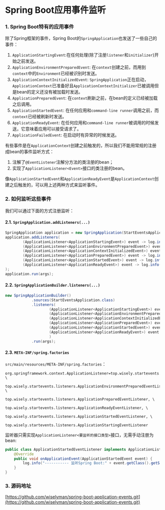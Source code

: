# Spring Boot应用事件监听

### 1. Spring Boot特有的应用事件

除了Spring框架的事件，Spring Boot的`SpringApplication`也发送了一些自己的事件：

1. `ApplicationStartingEvent`:在任何处理(除了注册`listener`和`initializer`)开始之前发送。
2. `ApplicationEnvironmentPreparedEvent`: 在`context`创建之前，而用到`context`中的`Environment`已经被识别时发送。
3. `ApplicationContextInitializedEvent`: `SpringApplication`正在启动，`ApplicationContext`已准备好且`ApplicationContextInitializer`已被调用但是bean的定义还没有被加载时发送。
4. `ApplicationPreparedEvent`: 在`context`刷新之前，在bean的定义已经被加载之后调用。
5. `ApplicationStartedEvent`: 在任何应用和`command-line runner`调用之前，而`context`已经被刷新时发送。
6. `ApplicationReadyEvent`: 在任何应用和`command-line runner`被调用的时候发送，它意味着应用可以接受请求了。
7. `ApplicationFailedEvent`: 在启动时有异常的时候发送。

有些事件是在`ApplicationContext`创建之前触发的，所以我们不能用常规的注册成bean的事件监听方式：

1. 注解了`@EventListener`注解分方法的类注册的bean；
2. 实现了`ApplicationListener<Event>`接口的类注册的bean。

像`ApplicationStartedEvent`和`ApplicationReadyEvent`是`ApplicationContext`创建之后触发的，可以用上述两种方式来监听事件。

### 2. 如何监听这些事件

我们可以通过下面的方式注册监听：

#### 2.1. `SpringApplication.addListeners(...)`

``` java
SpringApplication application = new SpringApplication(StartEventsApplication.class);
application.addListeners(
        (ApplicationListener<ApplicationStartingEvent>) event -> log.info("----------- 监听Spring Boot:" + event.getClass().getSimpleName()),
        (ApplicationListener<ApplicationEnvironmentPreparedEvent>) event -> log.info("----------- 监听Spring Boot:" + event.getClass().getSimpleName()),
        (ApplicationListener<ApplicationContextInitializedEvent>) event -> log.info("----------- 监听Spring Boot:" + event.getClass().getSimpleName()),
        (ApplicationListener<ApplicationPreparedEvent>) event -> log.info("----------- 监听Spring Boot:" + event.getClass().getSimpleName()),
        (ApplicationListener<ApplicationStartedEvent>) event -> log.info("----------- 监听Spring Boot:" + event.getClass().getSimpleName()),
        (ApplicationListener<ApplicationReadyEvent>) event -> log.info("----------- 监听Spring Boot:" + event.getClass().getSimpleName())
);
application.run(args);

```

#### 2.2. `SpringApplicationBuilder.listeners(...)`


``` java
new SpringApplicationBuilder()
            .sources(StartEventsApplication.class)
            .listeners(
                    (ApplicationListener<ApplicationStartingEvent>) event -> log.info("----------- 监听Spring Boot:" + event.getClass().getSimpleName()),
                    (ApplicationListener<ApplicationEnvironmentPreparedEvent>) event -> log.info("----------- 监听Spring Boot:" + event.getClass().getSimpleName()),
                    (ApplicationListener<ApplicationContextInitializedEvent>) event -> log.info("----------- 监听Spring Boot:" + event.getClass().getSimpleName()),
                    (ApplicationListener<ApplicationPreparedEvent>) event -> log.info("----------- 监听Spring Boot:" + event.getClass().getSimpleName()),
                    (ApplicationListener<ApplicationStartedEvent>) event -> log.info("----------- 监听Spring Boot:" + event.getClass().getSimpleName()),
                    (ApplicationListener<ApplicationReadyEvent>) event -> log.info("----------- 监听Spring Boot:" + event.getClass().getSimpleName())
                    )
            .run(args);

```

#### 2.3. `META-INF/spring.factories`

`src/main/resources/META-INF/spring.factories`：


```
org.springframework.context.ApplicationListener=top.wisely.startevents.listeners.ApplicationContextInitializedEventListener, \
                                                top.wisely.startevents.listeners.ApplicationEnvironmentPreparedEventListener, \
                                                top.wisely.startevents.listeners.ApplicationPreparedEventListener, \
                                                top.wisely.startevents.listeners.ApplicationReadyEventListener, \
                                                top.wisely.startevents.listeners.ApplicationStartedEventListener, \
                                                top.wisely.startevents.listeners.ApplicationStartingEventListener
```

监听器只需实现`ApplicationListener<要监听的接口类型>`接口，无需手动注册为bean:

``` java
public class ApplicationStartedEventListener implements ApplicationListener<ApplicationStartedEvent> {
    @Override
    public void onApplicationEvent(ApplicationStartedEvent event) {
        log.info("----------- 监听Spring Boot:" + event.getClass().getSimpleName());
    }
}
```

### 3. 源码地址
[https://github.com/wiselyman/spring-boot-application-events.git](https://github.com/wiselyman/spring-boot-application-events.git)